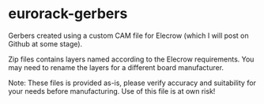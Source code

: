 # eurorack-gerbers

Gerbers created using a custom CAM file for Elecrow (which I will post on Github at some stage).

Zip files contains layers named according to the Elecrow requirements.  You may need to rename the layers for a different board manufacturer.

Note: These files is provided as-is, please verify accuracy and suitability for your needs before manufacturing. Use of this file is at own risk!
